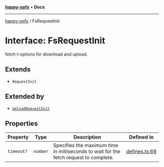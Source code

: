 [**happy-opfs**](../README.md) • **Docs**

***

[happy-opfs](../README.md) / FsRequestInit

# Interface: FsRequestInit

fetch-t options for download and upload.

## Extends

- `RequestInit`

## Extended by

- [`UploadRequestInit`](UploadRequestInit.md)

## Properties

| Property | Type | Description | Defined in |
| ------ | ------ | ------ | ------ |
| `timeout?` | `number` | Specifies the maximum time in milliseconds to wait for the fetch request to complete. | [defines.ts:68](https://github.com/JiangJie/happy-opfs/blob/0955d4be7b0440a9e0261193bc3c402389d8f518/src/fs/defines.ts#L68) |
